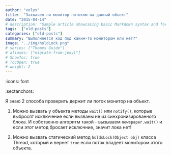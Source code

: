 ```yaml
---
author: "volyx"
title:  "Захвачен ли монитор потоком на данный объект"
date: "2015-04-14"
# description: "Sample article showcasing basic Markdown syntax and formatting for HTML elements."
tags:  ["old-posts"]
categories: ["old-posts"]
summary: "Выполняется код под каким-то монитором или нет?"
image: "../img/holdLock.png"
# series: ["Themes Guide"]
# aliases: ["migrate-from-jekyl"]
# ShowToc: true
# TocOpen: true
# weight: 2
---
```


:icons: font

:sectanchors:

Я знаю 2 способа проверить держит ли поток монитор на объект.

1) Можно вызвать у объекта методы `wait()` или `notify()`, которые выбросят исключение если вызваны не из синхронизированного блока. И собственно алгоритм такой - вызываем `newspaper.wait()` и если этот метод бросает исключние, значит лока нет!

2) Можно вызвать статический метод `holdsLock(Object obj)`  класса Thread, который и вернет `true` если поток владеет монитором этого объекта.
